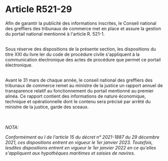 # Article R521-29

<p>Afin de garantir la publicité des informations inscrites, le Conseil national des greffiers des tribunaux de commerce met en place et assure la gestion du portail national mentionné à l'article R. 521-1.<br/><br/>

Sous réserve des dispositions de la présente section, les dispositions du titre XXI du livre Ier du code de procédure civile s'appliquent à la communication électronique des actes de procédure que permet ce portail électronique.<br/><br/>

Avant le 31 mars de chaque année, le conseil national des greffiers des tribunaux de commerce remet au ministre de la justice un rapport annuel de transparence relatif au fonctionnement du portail mentionné au premier alinéa. Ce rapport contient des informations de nature économique, technique et opérationnelle dont le contenu sera précisé par arrêté du ministre de la justice, garde des sceaux.</p><br/><br/><i>NOTA:<p>Conformément au I de l'article 15 du décret n° 2021-1887 du 29 décembre 2021, ces dispositions entrent en vigueur le 1er janvier 2023. Toutefois, lesdites dispositions entrent en vigueur le 1er janvier 2022 en ce qu'elles s'appliquent aux hypothèques maritimes et saisies de navires.</p></i>